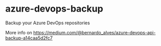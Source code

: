 
# azure-devops-backup

Backup your Azure DevOps repositories

More info on https://medium.com/@bernardo_alves/azure-devops-api-backup-a14caa5d2fc7
